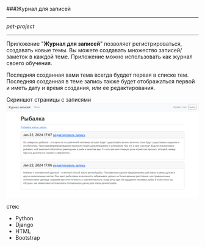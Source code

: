 ###Журнал для записей

---
_pet-project_
___

Приложение "__Журнал для записей__" позволяет регистрироваться, создавать новые темы. Вы можете создавать множество записей/заметок в каждой теме. Приложение можно использовать как журнал своего обучения.

Последняя созданная вами тема всегда буддет первая в списке тем. Последняя созданная в теме запись также будет отображаться  первой и иметь дату и время создания, или ее редактирования.

Скриншот страницы с записями
![записи](entries.png)

стек:
* Python
* Django
* HTML
* Bootstrap


